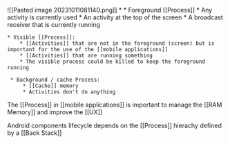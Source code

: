 
![[Pasted image 20231011081140.png]]
* 
	* Foreground [[Process]]
		* Any activity is currently used
		* An activity at the top of the screen 
		* A broadcast receiver that is currently running
		
	* Visible [[Process]]:
		* [[Activities]] that are not in the foreground (screen) but is important for the use of the [[mobile applications]]
		* [[Activities]] that are running something 
		* The visible process could be killed to keep the foreground running
	 
	 * Background / cache Process:
		 * [[Cache]] memory
		 * Activities don't do anything

The [[Process]] in [[mobile applications]] is important to manage the [[RAM Memory]] and improve the [[UX]] 

Android components lifecycle depends on the [[Process]] hierachy defined by a [[Back Stack]] 
